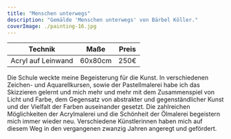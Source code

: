 ```yaml
---
title: "Menschen unterwegs"
description: "Gemälde 'Menschen unterwegs' von Bärbel Köller."
coverImage: ./painting-16.jpg
---
```


| Technik            | Maße    | Preis |
|--------------------|---------|-------|
| Acryl auf Leinwand | 60x80cm | 250€  |


Die Schule weckte meine Begeisterung für die Kunst. In verschiedenen Zeichen- und Aquarellkursen, sowie der Pastellmalerei habe ich das Skizzieren gelernt und mich mehr und mehr mit dem Zusammenspiel von Licht und Farbe, dem Gegensatz von abstrakter und gegenständlicher Kunst und der Vielfalt der Farben auseinander gesetzt. Die zahlreichen Möglichkeiten der Acrylmalerei und die Schönheit der Ölmalerei begeistern mich immer wieder neu. Verschiedene Künstlerinnen haben mich auf diesem Weg in den vergangenen zwanzig Jahren angeregt und gefördert.